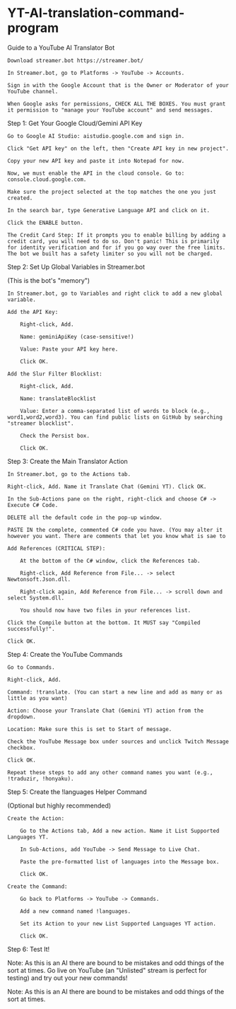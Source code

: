 # YT-AI-translation-command-program
Guide to a YouTube AI Translator Bot

    Download streamer.bot https://streamer.bot/

    In Streamer.bot, go to Platforms -> YouTube -> Accounts.

    Sign in with the Google Account that is the Owner or Moderator of your YouTube channel.

    When Google asks for permissions, CHECK ALL THE BOXES. You must grant it permission to "manage your YouTube account" and send messages.

Step 1: Get Your Google Cloud/Gemini API Key

    Go to Google AI Studio: aistudio.google.com and sign in.

    Click "Get API key" on the left, then "Create API key in new project".

    Copy your new API key and paste it into Notepad for now.

    Now, we must enable the API in the cloud console. Go to: console.cloud.google.com.

    Make sure the project selected at the top matches the one you just created.

    In the search bar, type Generative Language API and click on it.

    Click the ENABLE button.

    The Credit Card Step: If it prompts you to enable billing by adding a credit card, you will need to do so. Don't panic! This is primarily for identity verification and for if you go way over the free limits. The bot we built has a safety limiter so you will not be charged.

Step 2: Set Up Global Variables in Streamer.bot

(This is the bot's "memory")

    In Streamer.bot, go to Variables and right click to add a new global variable.

    Add the API Key:

        Right-click, Add.

        Name: geminiApiKey (case-sensitive!)

        Value: Paste your API key here.

        Click OK.

    Add the Slur Filter Blocklist:

        Right-click, Add.

        Name: translateBlocklist

        Value: Enter a comma-separated list of words to block (e.g., word1,word2,word3). You can find public lists on GitHub by searching "streamer blocklist".

        Check the Persist box.

        Click OK.

Step 3: Create the Main Translator Action

    In Streamer.bot, go to the Actions tab.

    Right-click, Add. Name it Translate Chat (Gemini YT). Click OK.

    In the Sub-Actions pane on the right, right-click and choose C# -> Execute C# Code.

    DELETE all the default code in the pop-up window.

    PASTE IN the complete, commented C# code you have. (You may alter it however you want. There are comments that let you know what is sae to 

    Add References (CRITICAL STEP):

        At the bottom of the C# window, click the References tab.

        Right-click, Add Reference from File... -> select Newtonsoft.Json.dll.

        Right-click again, Add Reference from File... -> scroll down and select System.dll.

        You should now have two files in your references list.

    Click the Compile button at the bottom. It MUST say "Compiled successfully!".

    Click OK.

Step 4: Create the YouTube Commands

    Go to Commands.

    Right-click, Add.

    Command: !translate. (You can start a new line and add as many or as little as you want)

    Action: Choose your Translate Chat (Gemini YT) action from the dropdown.

    Location: Make sure this is set to Start of message.

    Check the YouTube Message box under sources and unclick Twitch Message checkbox.

    Click OK.

    Repeat these steps to add any other command names you want (e.g., !traduzir, !honyaku).

Step 5: Create the !languages Helper Command

(Optional but highly recommended)

    Create the Action:

        Go to the Actions tab, Add a new action. Name it List Supported Languages YT.

        In Sub-Actions, add YouTube -> Send Message to Live Chat.

        Paste the pre-formatted list of languages into the Message box.

        Click OK.

    Create the Command:

        Go back to Platforms -> YouTube -> Commands.

        Add a new command named !languages.

        Set its Action to your new List Supported Languages YT action.

        Click OK.

Step 6: Test It!

Note: As this is an AI there are bound to be mistakes and odd things of the sort at times.
Go live on YouTube (an "Unlisted" stream is perfect for testing) and try out your new commands!

Note: As this is an AI there are bound to be mistakes and odd things of the sort at times.
